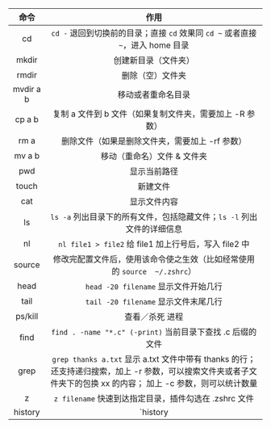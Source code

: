 |    命令     |                    作用                    |
| :-------: | :--------------------------------------: |
|    cd     | `cd -` 退回到切换前的目录；直接 `cd` 效果同 `cd ~` 或者直接 `~`，进入 home 目录 |
|   mkdir   |                创建新目录（文件夹）                |
|   rmdir   |                 删除（空）文件夹                 |
| mvdir a b |                移动或者重命名目录                 |
|  cp a b   |    复制 a 文件到 b 文件（如果复制文件夹，需要加上 -R 参数）     |
|   rm a    |        删除文件（如果是删除文件夹，需要加上 -rf 参数）        |
|  mv a b   |             移动（重命名）文件 & 文件夹              |
|    pwd    |                  显示当前路径                  |
|   touch   |                   新建文件                   |
|    cat    |                  显示文件内容                  |
|    ls     | `ls -a` 列出目录下的所有文件，包括隐藏文件；`ls -l` 列出文件的详细信息 |
|    nl     | `nl file1 > file2` 给 file1 加上行号后，写入 file2 中 |
|  source   | 修改完配置文件后，使用该命令使之生效（比如经常使用的 `source  ~/.zshrc`） |
|   head    |      `head -20 filename`  显示文件开始几行       |
|   tail    |       `tail -20 filename` 显示文件末尾几行       |
|  ps/kill  |                 查看／杀死 进程                 |
|   find    | `find . -name "*.c" (-print)`  当前目录下查找 .c 后缀的文件 |
|   grep    | `grep thanks a.txt` 显示 a.txt 文件中带有 thanks 的行；还支持递归搜索，加上 -r 参数，可以搜索文件夹或者子文件夹下的包换 xx 的内容； 加上 -c 参数，则可以统计数量 |
|     z     |  `z filename` 快速到达指定目录，插件勾选在 .zshrc 文件   |
|  history  | `history | grep git`  查看包含 "git" 的命令行历史记录 |

